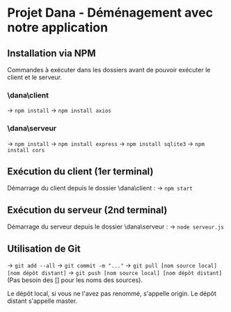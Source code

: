 # Projet Dana - Déménagement avec notre application

##  Installation via NPM

Commandes à exécuter dans les dossiers avant de pouvoir exécuter le client et le serveur.

### \dana\client 
-> `npm install`
-> `npm install axios`

### \dana\serveur
-> `npm install`
-> `npm install express`
-> `npm install sqlite3`
-> `npm install cors`

## Exécution du client (1er terminal)

Démarrage du client depuis le dossier \dana\client :
-> `npm start`

## Exécution du serveur (2nd terminal)

Démarrage du serveur depuis le dossier \dana\serveur :
-> `node serveur.js`

## Utilisation de Git
-> `git add --all`
-> `git commit -m "..."`
-> `git pull [nom source local] [nom dépôt distant]`
-> `git push [nom source local] [nom dépôt distant]`
(Pas besoin des [] pour les noms des sources).

Le dépôt local, si vous ne l'avez pas renommé, s'appelle origin.
Le dépôt distant s'appelle master.
